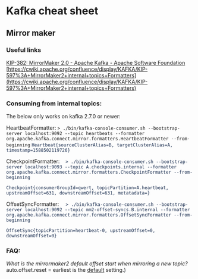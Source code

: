 # Kafka cheat sheet

## Mirror maker

### Useful links

[KIP-382: MirrorMaker 2.0 - Apache Kafka - Apache Software Foundation](https://cwiki.apache.org/confluence/display/KAFKA/KIP-382%3A+MirrorMaker+2.0#KIP382:MirrorMaker2.0-InternalTopics)
[https://cwiki.apache.org/confluence/display/KAFKA/KIP-597%3A+MirrorMaker2+internal+topics+Formatters](https://cwiki.apache.org/confluence/display/KAFKA/KIP-597%3A+MirrorMaker2+internal+topics+Formatters)

### Consuming from internal topics:

The below only works on kafka 2.7.0 or newer:

HeartbeatFormatter: `> ./bin/kafka-console-consumer.sh --bootstrap-server localhost:9092 --topic heartbeats --formatter org.apache.kafka.connect.mirror.formatters.HeartbeatFormatter --from-beginning`
<span class="colour" style="color: rgb(23, 43, 77);">`Heartbeat{sourceClusterAlias=B, targetClusterAlias=A, timestamp=1588502119726}`</span>

CheckpointFormatter:
<span class="colour" style="color: rgb(23, 43, 77);">   `> ./bin/kafka-console-consumer.sh --bootstrap-server localhost:9093 --topic A.checkpoints.internal --formatter org.apache.kafka.connect.mirror.formatters.CheckpointFormatter --from-beginning`</span>

<span class="colour" style="color: rgb(23, 43, 77);">`Checkpoint{consumerGroupId=qwert, topicPartition=A.heartbeat, upstreamOffset=631, downstreamOffset=631, metatadata=}`</span>

OffsetSyncFormatter:
<span class="colour" style="color: rgb(23, 43, 77);">`  > ./bin/kafka-console-consumer.sh --bootstrap-server localhost:9092 --topic mm2-offset-syncs.B.internal --formatter org.apache.kafka.connect.mirror.formatters.OffsetSyncFormatter --from-beginning`</span>

<span class="colour" style="color: rgb(23, 43, 77);">`OffsetSync{topicPartition=heartbeat-0, upstreamOffset=0, downstreamOffset=0}`</span>
<br>
### FAQ:

*What is the mirrormaker2 default offset start when mirroring a new topic?*
<span class="colour" style="color: var(--color-prettylights-syntax-string);">auto.offset.reset = earliest is the </span>[default](https://github.com/apache/kafka/blob/d63eaaaa0181bb7b9b4f5ed088abc00d7b32aeb0/connect/mirror/src/main/java/org/apache/kafka/connect/mirror/MirrorConnectorConfig.java#L233) <span class="colour" style="color: var(--color-prettylights-syntax-string);">setting.</span><span class="colour" style="color: rgb(36, 41, 46);">)</span>